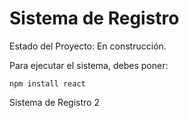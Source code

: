 <h1>Sistema de Registro</h1>

Estado del Proyecto: En construcción.

Para ejecutar el sistema, debes poner:

```npm install react```

Sistema de Registro 2

